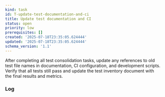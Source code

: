 ```yaml
---
kind: task
id: T-update-test-documentation-and-ci
title: Update test documentation and CI
status: open
priority: low
prerequisites: []
created: '2025-07-18T23:35:05.624444'
updated: '2025-07-18T23:35:05.624444'
schema_version: '1.1'
---
```

After completing all test consolidation tasks, update any references to old test file names in documentation, CI configuration, and development scripts. Verify that all tests still pass and update the test inventory document with the final results and metrics.

### Log

